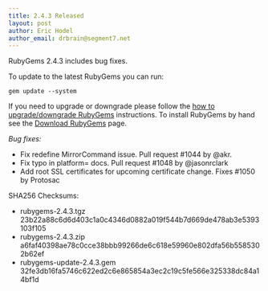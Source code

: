 ```yaml
---
title: 2.4.3 Released
layout: post
author: Eric Hodel
author_email: drbrain@segment7.net
---
```


RubyGems 2.4.3 includes bug fixes.

To update to the latest RubyGems you can run:

    gem update --system

If you need to upgrade or downgrade please follow the [how to upgrade/downgrade
RubyGems][upgrading] instructions.  To install RubyGems by hand see the
[Download RubyGems][download] page.

_Bug fixes:_

* Fix redefine MirrorCommand issue. Pull request #1044 by @akr.
* Fix typo in platform= docs.  Pull request #1048 by @jasonrclark
* Add root SSL certificates for upcoming certificate change.  Fixes #1050 by Protosac


SHA256 Checksums:

* rubygems-2.4.3.tgz  
  23b22a88c6d6d403c1a0c4346d0882a019f544b7d669de478ab3e5393103f105
* rubygems-2.4.3.zip  
  a6faf40398ae78c0cce38bbb99266de6c618e59960e802dfa56b5585302b62ef
* rubygems-update-2.4.3.gem  
  32fe3db16fa5746c622ed2c6e865854a3ec2c19c5fe566e325338dc84a14bf1d


[download]: http://rubygems.org/pages/download
[upgrading]: http://docs.seattlerb.org/rubygems/UPGRADING_rdoc.html

